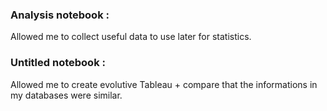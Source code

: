 ### Analysis notebook :
Allowed me to collect useful data to use later for statistics.

### Untitled notebook : 
Allowed me to create evolutive Tableau + compare that the informations in my databases were similar.
